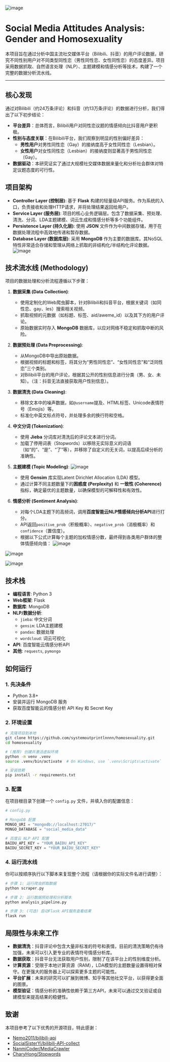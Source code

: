 ![image](https://github.com/user-attachments/assets/33896b57-1714-40c7-82e9-6a962f8f916e)
# Social Media Attitudes Analysis: Gender and Homosexuality

本项目旨在通过分析中国主流社交媒体平台（Bilibili、抖音）的用户评论数据，研究不同性别用户对不同类型同性恋（男性同性恋、女性同性恋）的态度差异。项目采用数据抓取、自然语言处理（NLP）、主题建模和情感分析等技术，构建了一个完整的数据分析流水线。

---

## 核心发现

通过对Bilibili（约24万条评论）和抖音（约13万条评论）的数据进行分析，我们得出了以下初步结论：

- **平台差异**：总体而言，Bilibili用户对同性恋议题的情感倾向比抖音用户更积极。
- **性别与态度关联**：在Bilibili平台，我们观察到明显的性别偏好差异：
  - **男性用户**对男性同性恋（Gay）的接纳度高于女性同性恋（Lesbian）。
  - **女性用户**对女性同性恋（Lesbian）的接纳度则显著高于男性同性恋（Gay）。
- **数据驱动**：本研究证实了通过大规模社交媒体数据来量化和分析社会群体对特定议题态度的可行性。

## 项目架构

- **Controller Layer (控制层)**: 基于 **Flask** 构建的轻量级API服务。作为系统的入口，负责接收和处理HTTP请求，并将处理结果返回给用户。
- **Service Layer (服务层)**: 项目的核心业务逻辑层。包含了数据采集、预处理、清洗、分词、LDA主题建模、词云生成和情感分析等多个功能组件。
- **Persistence Layer (持久化层)**: 使用 **JSON** 文件作为中间数据存储，用于在数据处理流程中高效地传递和暂存数据。
- **Database Layer (数据库层)**: 采用 **MongoDB** 作为主要的数据库。其NoSQL特性非常适合存储和管理从网络上抓取的非结构化/半结构化评论数据。
![image](https://github.com/user-attachments/assets/90f6d4a9-9368-428a-ad99-66ae9e48e3a5)

## 技术流水线 (Methodology)

项目的数据处理和分析流程遵循以下步骤：

1.  **数据采集 (Data Collection)**:
    - 使用定制化的Web爬虫脚本，针对Bilibili和抖音平台，根据关键词（如同性恋、gay、les）搜索相关视频。
    - 抓取视频的元数据（如标题、标签、aid/aweme_id）以及其下方的用户评论。
    - 原始数据实时存入 **MongoDB** 数据库，以应对网络不稳定和抓取中断的风险。

2.  **数据预处理 (Data Preprocessing)**:
    - 从MongoDB中导出原始数据。
    - 根据视频的标题和标签，将其分为“男性同性恋”、“女性同性恋”和“泛同性恋”三个类别。
    - 对Bilibili平台的用户评论，根据其公开的性别信息进行分类（男、女、未知）。（注：抖音无法直接获取用户性别信息）。

3.  **数据清洗 (Data Cleaning)**:
    - 移除文本中的噪声数据，如`@username`提及、HTML标签、Unicode表情符号（Emojis）等。
    - 标准化中英文标点符号，并处理多余的换行符和空格。

4.  **中文分词 (Tokenization)**:
    - 使用 **Jieba** 分词库对清洗后的评论文本进行分词。
    - 加载了停用词表（Stopwords）以移除无实际意义的词语（如“的”、“是”、“了”等），并移除了自定义的无关词，以提高后续分析的准确性。

5.  **主题建模 (Topic Modeling)**:
   ![image](https://github.com/user-attachments/assets/939316f0-d143-4d15-9e32-7859066ea707)
    - 使用 **Gensim** 库实现Latent Dirichlet Allocation (LDA) 模型。
    - 通过计算不同主题数量下的**困惑度 (Perplexity)** 和 **一致性 (Coherence)** 指标，确定最优的主题数量，以确保模型的可解释性和有效性。

7.  **情感分析 (Sentiment Analysis)**:
    - 对每个LDA主题下的高频词，调用**百度智能云NLP情感倾向分析API**进行打分。
    - API返回`positive_prob`（积极概率）、`negative_prob`（消极概率）和`confidence`（置信度）。
    - 根据以下公式计算每个主题的加权情感分数，最终得到各类用户群体的整体情感倾向值：
![image](https://github.com/user-attachments/assets/9150825c-9517-4a07-ae02-6bd924796adb)

![image](https://github.com/user-attachments/assets/ef5073bf-6630-4cf8-936f-9b566470197a)

![image](https://github.com/user-attachments/assets/a8f6ece5-314e-479d-8418-6b3d2025686f)

## 技术栈

- **编程语言**: Python 3
- **Web框架**: Flask
- **数据库**: MongoDB
- **NLP/数据分析**:
  - `jieba`: 中文分词
  - `gensim`: LDA主题建模
  - `pandas`: 数据处理
  - `wordcloud`: 词云可视化
- **API**: 百度智能云情感分析API
- **其他**: `requests`, `pymongo`

## 如何运行

### 1. 先决条件

- Python 3.8+
- 安装并运行 MongoDB 服务
- 获取百度智能云的情感分析 API Key 和 Secret Key

### 2. 环境设置

```bash
# 克隆项目到本地
git clone https://github.com/systemoutprintlnnnn/homosexuality.git
cd homosexuality

# (推荐) 创建并激活虚拟环境
python -m venv .venv
source .venv/bin/activate  # On Windows, use `.venv\Scripts\activate`

# 安装依赖
pip install -r requirements.txt
```

### 3. 配置

在项目根目录下创建一个 `config.py` 文件，并填入你的配置信息：

```python
# config.py

# MongoDB 配置
MONGO_URI = "mongodb://localhost:27017/"
MONGO_DATABASE = "social_media_data"

# 百度云 NLP API 配置
BAIDU_API_KEY = "YOUR_BAIDU_API_KEY"
BAIDU_SECRET_KEY = "YOUR_BAIDU_SECRET_KEY"
```

### 4. 运行流水线

你可以按顺序执行以下脚本来复现整个流程（请根据你的实际文件名进行调整）：

```bash
# 步骤 1: 运行爬虫抓取数据
python scraper.py

# 步骤 2: 运行数据预处理和分析脚本
python analysis_pipeline.py

# 步骤 3: (可选) 启动Flask API服务查看结果
flask run
```

## 局限性与未来工作

- **数据清洗**：抖音评论中包含大量非标准的符号和表情，目前的清洗策略仍有待加强，未来可以引入更专业的表情符号情感分析库。
- **数据获取**：抖音平台无法获取用户性别，限制了在该平台上的性别维度分析。
- **计算资源**：受限于本地计算资源（RAM），LDA模型的主题数量设置得相对保守。在更强大的服务器上可以探索更多主题的可能性。
- **平台扩展**：未来的研究可以扩展到微博、知乎等其他社交平台，以获得更全面的图景。
- **模型验证**：情感分析的准确性依赖于第三方API，未来可以通过交叉验证或自建模型来提高结果的稳健性。

## 致谢

本项目参考了以下优秀的开源项目，特此感谢：

- [Nemo2011/bilibili-api](https://github.com/Nemo2011/bilibili-api)
- [SocialSisterYi/bilibili-API-collect](https://github.com/SocialSisterYi/bilibili-API-collect)
- [NanmiCoder/MediaCrawler](https://github.com/NanmiCoder/MediaCrawler)
- [CharyHong/Stopwords](https://github.com/CharyHong/Stopwords)
